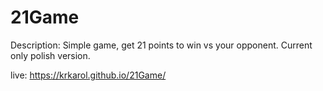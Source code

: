 # 21Game

Description: Simple game, get 21 points to win vs your opponent.
Current only polish version. 

live: https://krkarol.github.io/21Game/
